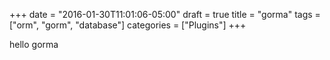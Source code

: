 +++
date = "2016-01-30T11:01:06-05:00"
draft = true
title = "gorma"
tags = ["orm", "gorm", "database"]
categories = ["Plugins"]
+++

hello gorma

